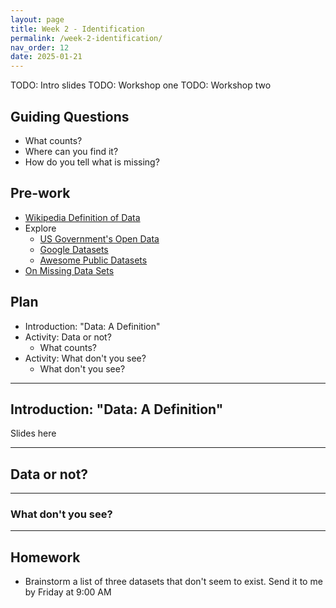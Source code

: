 ```yaml
---
layout: page
title: Week 2 - Identification
permalink: /week-2-identification/
nav_order: 12
date: 2025-01-21
---
```


TODO: Intro slides
TODO: Workshop one
TODO: Workshop two

## Guiding Questions

* What counts?
* Where can you find it?
* How do you tell what is missing?

## Pre-work

* [Wikipedia Definition of Data](https://en.wikipedia.org/wiki/Data)
* Explore
    * [US Government's Open Data](https://data.gov/)
    * [Google Datasets](https://datasetsearch.research.google.com/)
    * [Awesome Public Datasets](https://github.com/awesomedata/awesome-public-datasets?tab=readme-ov-file#complexnetworks)
* [On Missing Data Sets](https://github.com/MimiOnuoha/missing-datasets)

## Plan

* Introduction: "Data: A Definition" 
* Activity: Data or not?
    * What counts?
* Activity: What don't you see?
    * What don't you see?

---
## Introduction: "Data: A Definition"

Slides here

---
## Data or not?

---
### What don't you see?

---

## Homework

* Brainstorm a list of three datasets that don't seem to exist. Send it to me by Friday at 9:00 AM
